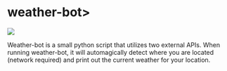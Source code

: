 # weather-bot>

![](https://raw.github.com/nomadmtb/weather-bot/master/img/screenshot.png)

Weather-bot is a small python script that utilizes two external APIs. When running
weather-bot, it will automagically detect where you are located (network required)
and print out the current weather for your location.
